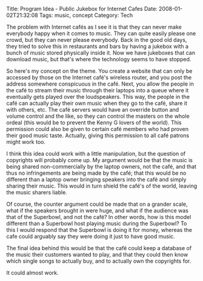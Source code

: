 Title: Program Idea - Public Jukebox for Internet Cafes
Date: 2008-01-02T21:32:08
Tags: music, concept
Category: Tech

The problem with Internet caf&eacute;s as I see it is that they can never 
make everybody happy when it comes to music. They can quite easily please 
one crowd, but they can never please everybody. Back in the good old days, 
they tried to solve this in restaurants and bars by having a jukebox with a
bunch of music stored physically inside it. Now we have jukeboxes that can
download music, but that's where the technology seems to have stopped.

So here's my concept on the theme. You create a website that can only be 
accessed by those on the Internet caf&eacute;'s wireless router, 
and you post the address somewhere conspicuous in the caf&eacute;. Next, 
you allow the people in the caf&eacute; to stream their music through their
laptops into a queue where it eventually gets played over the loudspeakers. 
This way, the people in the caf&eacute; can actually play their own 
music when they go to the caf&eacute;, share it with others, 
etc. The caf&eacute; servers would have an override button and volume 
control and the like, so they can control the masters on the whole ordeal 
(this would be to prevent the Kenny G lovers of the world). This 
permission could also be given to certain caf&eacute; members who had 
proven their good music taste. Actually, giving this permission to all 
caf&eacute; patrons might work too.

I think this idea could work with a little manipulation, 
but the question of copyrights will probably come up. My argument would be 
that the music is being shared non-commercially by the laptop owners, 
not the caf&eacute;, and that thus no infringements are being made by the 
caf&eacute;; that this would be no different than a laptop owner bringing 
speakers into the caf&eacute; and simply sharing their music. This would in
turn shield the caf&eacute;'s of the world, leaving the music sharers liable. 

Of course, the counter argument could be made that on a grander scale, 
what if the speakers brought in were huge, and what if the audience was 
that of the Superbowl, and not the caf&eacute;? In other words, 
how is this model different than a Superbowl host playing music during the 
Superbowl? To this I would respond that the Superbowl is doing it for 
money, whereas the cafe could arguably say they were doing it just to have 
good music.

The final idea behind this would be that the caf&eacute; could keep a 
database of the music their customers wanted to play, 
and that they could then know which single songs to actually buy, 
and to actually own the copyrights for.

It could almost work.
